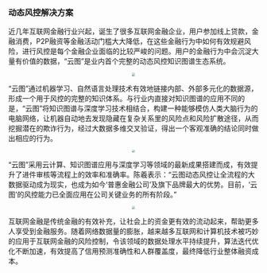 ### 动态风控解决方案

近几年互联网金融行业兴起，诞生了很多互联网金融企业，用户参加线上贷款，金融消费，P2P融资等金融活动门槛大大降低，在这些金融行为中如何有效规避风险，进行风控是每个金融企业面临的比较严峻的问题。用户的金融行为中会沉淀大量有价值的数据，“云图”是业内首个完整的动态风控知识图谱生态系统。

<div align="center"><img src="https://z3.ax1x.com/2021/08/25/hV0UpV.png" style="zoom: 43%;" /></div>

“云图”通过机器学习、自然语言处理技术有效地链接内部、外部多元化的数据源，形成一个用于风控的完整的知识体系。与行业内直接对知识图谱的应用不同的是，“云图”将知识图谱与深度学习技术相结合，构建一种能够模仿人类大脑行为的电脑网络，让机器自动地去发现隐藏在复杂关系里的风险点和风险扩散途径，从而挖掘潜在的欺诈行为，经过大数据多维交叉验证，得出一个客观准确的结论同时做出相应的行为。

<div align="center"><img src="https://z3.ax1x.com/2021/08/25/hV0tf0.png" style="zoom: 33%;" /></div>

“云图”采用云计算、知识图谱应用与深度学习等领域的最新成果搭建而成，有效提升了进件审核等流程上的效率和准确率。陈羲表示：“云图动态风控让全流程的大数据驱动成为现实，也成为如今‘普惠金融公司’及旗下品牌最大的优势。目前，‘云图’的风控能力已全面应用在公司关键业务的所有阶段。”

<div align="center"><img src="https://z3.ax1x.com/2021/08/25/hV0YYq.png" style="zoom: 33%;" /></div>

互联网金融是传统金融的有效补充，让社会上的资金更有效的流动起来，帮助更多人享受到金融服务。随着网络数据量的膨胀，越来越多互联网和计算机技术被巧妙的应用于互联网金融的风险控制，令该领域的数据处理水平持续提升，算法迭代优化不断加速，有效提高了信用预测准确性和人群覆盖度，最终降低行业整体融资成本。